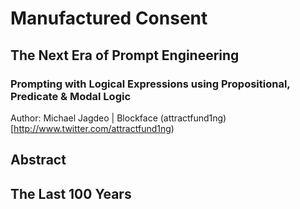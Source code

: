 # Manufactured Consent
## The Next Era of Prompt Engineering
### Prompting with Logical Expressions using Propositional, Predicate & Modal Logic

Author: Michael Jagdeo | Blockface (attractfund1ng)[http://www.twitter.com/attractfund1ng)

## Abstract



## The Last 100 Years
